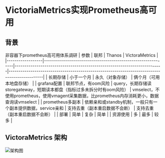 # VictoriaMetrics实现Prometheus高可用


## 背景
非容器下prometheus高可用体系调研
| 参数             | 联邦                                                         | Thanos                                                                   | VictoraMetrics                                                                                |
|------------------|--------------------------------------------------------------|--------------------------------------------------------------------------|-----------------------------------------------------------------------------------------------|
| 长期存储         | 小于一个月                                                   | 永久（对象存储）                                                         | 俩个月（可用本地盘存储）                                                                      |
| grafana配置      | 联邦节点，有oom风险                                          | query，长期存储读storegateway，短期读本都盘（指标过多未拆分时有oom风险） | vmselect，不使用prometheus，使用vmagent采集数据，比prometheus内存消耗更小，数据查询读vmselect |
| prometheus多副本 | 依赖亲和或standby机制，一般只有一个副本提供数据，service亲和 | 支持去重（副本重启数据不会断）                                           | 支持去重（副本重启数据不会断）                                                                |
| 部署             | 简单                                                         | 复杂                                                                     | 简单                                                                                          |
| 资源使用         | 多                                                           | 最多                                                                     | 较多                                                                                          |

## VictoraMetrics 架构
![架构图](https://viewer.diagrams.net/?highlight=0000ff&edit=_blank&layers=1&nav=1&title=victoria#R7Vxbc6M2FP41PKYjJMTl0Um8u91Lp510m%2FZRMYrNBiMvyIndX19hhDES8SUGi9j1%2BMEchIDzne%2FcpLGFbqaLjymZTb6xkMYWBOHCQrcWhLYDoZV%2FQbgsJJ4rBeM0CuWgSnAX%2FUulEEjpPAppVhvIGYt5NKsLRyxJ6IjXZCRN2Ut92COL63edkTHVBHcjEuvS%2Byjkk0LqQ6%2BSf6LReFLe2XaD4syUlIPlm2QTErKXDREaWugmZYwXv6aLGxrnyiv1cv%2Fr8j7%2B%2BuR%2B%2FPxH9pN8v%2F7y529%2FXRWTfTjkkvUrpDThb576i%2FM0Qu7w86fhiCyiH9nzt%2B9XV7acO%2BPLUmE0FPqThyzlEzZmCYmHlfQ6ZfMkpPm0QBxVY74yNhNCWwh%2FUM6X0hjInDMhmvBpLM8W98xvpGC04wXLh2XzdES3vJUEjJN0TPm2t69gFPZP2ZTydCkuTGlMePRcfzoiDXG8HicvHaQpWW4MmLEo4dnGzL%2FnAjFAcmpNDcko6CvAKeMx3jpe%2FCieoDzaeJVKtDKGQwwDXrJhBEfaxQY2h6seeZesetwHStrudko6ztbx3VBS3vKZxHOphuepiF4Jv9KdeGUOObYvk4jTuxlZAfQi4nwd%2Bscojm9YzNLVtSj0AfCQkGc8ZU9048wAA%2BDk9vXIEr4hf1x91kb0TFNOF28wIx32chbFBdrSBYKXKqTbZZyebIRziUv7JLWxCZIKHabLv%2FPrf8Hl4T9yutXB7aJ2tJRHXZO7TOw6D7jHOVb%2FHB3rK8w5zGHu9nBQYVKBtbxKAaaN%2FONVZ6cnJmfm7JDfO2dnJCPpq7ND78PZBX3CzH4nmBnJPl33HWSf6FWHjM7dIbugbw4Za2AkLKQ5gxYzwVqatgqJ%2FUBsCpsgAcAdDj70IEa6phGBRvolfQ2Rwb4h8thGy5v8LVKqfQcc1oBTxnfjbwOd4uMoWbRc6wPgEwCaqY09YMLbQkXbCBrnNtB0fg51495dct8ESXeQ7lBSd0NSqLPxoizDaJ%2B8fEzNRbbbIeihi3SC3rlIT8PiLJnh78kMiPqQ2GBnu89cL203j%2B%2FIZ55nF3Zvy3Deg2WoLYbTWIaRllV%2FLMNI8%2BlQy1CbVSexjFKHte5TlGQisrZcEFE08puj%2FTUIcFO0B6vPCQsiB5uO9ug80959uxZmiKoWRP0kqt62WBO13bS8h0RV03LzRIVNXfuMM2HgLftNF5DA9prggLeea6RKslUCYGwaDud1ONplRw%2FhUFv2PYBDX0ZZw9HuolYP4VAXtczDgVwNDj3NiONoltHDAEhYQrs0bDXO6or07QZF%2Bl0p0jHSe%2Bnr0n9Zye5M6wr7M11%2Fubsqc4S3je8mrSt1WPeUNKajtuuvBzLyw8blf4gcB4cnrLNc44vKjh6FLpnI%2B%2B4yNUNktT7rJ5Gb9lVKIrebgRokslqH9YDIZ9nzdlppZe8kknfirceOXqVdyNYLlTieZ5w47lkSB%2B8ZyZxWNvcfm5J6%2BLD9Ucr4jiJZr%2FakG8%2BN9rYoo5vSnYaNq5fhWtXiwrxrxXpNZ0E3Fre9fhA%2FxnyljUKQa6sGj%2FtzzsoTV9mKLQMxQKhpUZ0sZwmTzBr61sCzBsgaulYwtPJAU0wtnr2YvX5HId54ildtA%2FSqE2Sr%2B3KADvI6xm6CbIPOUNYT%2Fv9RPhbleuHmNSzznBplfZ3nHPMmDPeMcvjYvOk4NKCGxjgljyQh7dl4HrNIGIS4KcoR6tgInnAtJ0DdRTNxWP3HSpE9Vv9Ug4b%2FAQ%3D%3D)

